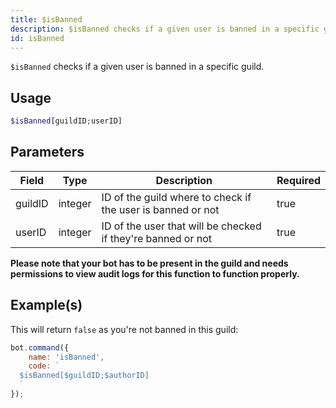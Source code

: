 ```yaml
---
title: $isBanned
description: $isBanned checks if a given user is banned in a specific guild.
id: isBanned
---
```


`$isBanned` checks if a given user is banned in a specific guild.

## Usage

```php
$isBanned[guildID;userID]
```

## Parameters

| Field   | Type    | Description                                                  | Required |
|---------|---------|--------------------------------------------------------------|----------|
| guildID | integer | ID of the guild where to check if the user is banned or not  | true     |
| userID  | integer | ID of the user that will be checked if they're banned or not | true     |

**Please note that your bot has to be present in the guild and needs permissions to view audit logs for this function to
function properly.**

## Example(s)

This will return `false` as you're not banned in this guild:

```javascript
bot.command({
    name: 'isBanned',
    code: `
  $isBanned[$guildID;$authorID]
  `
});
```
